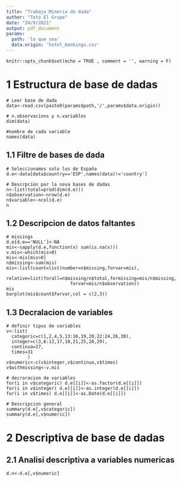 ```yaml
---
title: "Trabajo Mineria de dada"
author: "Toto El Grupo"
date: "24/9/2021"
output: pdf_document
params:
  path: 'lo que sea'
  data.origin: 'hotel_bookings.csv'
---
```


```{r setup, include=FALSE}
knitr::opts_chunk$set(echo = TRUE , comment = '', warning = F)
```

# 1 Estructura de base de dadas

```{r Data Read}
# Leer base de dada
data<-read.csv(paste0(params$path,'/',params$data.origin))

# n.observacions y n.variables
dim(data)

#nombre de cada variable
names(data)
```

## 1.1 Filtre de bases de dada

```{r Data Selection}
# Seleccionamos solo los de España
d.e<-data[data$country=='ESP',names(data)!='country']

# Descrpcion por la nova bases de dadas
n<-list(total=prod(dim(d.e)))
n$observation<-nrow(d.e)
n$variable<-ncol(d.e)
n
```

## 1.2 Descripcion de datos faltantes

```{r missing description}
# missings
d.e[d.e=='NULL']<-NA
mis<-sapply(d.e,function(x) sum(is.na(x)))
v.mis<-which(mis>0)
mis<-mis[mis>0]
n$missing<-sum(mis)
mis<-list(count=list(number=n$missing,forvar=mis),
          relative=list(forall=n$missing/n$total,formissing=mis/n$missing,
                        forvar=mis/n$observation))
mis
barplot(mis$count$forvar,col = c(2,3))
```

## 1.3 Decralacion de variables

```{r Data Decralation}
# definir tipus de variables
v<-list(
  categoric=c(1,2,4,5,13:16,19,20,22:24,26,30),
  integer=c(3,6:12,17,18,21,25,28,29),
  continua=27,
  times=31
        )
v$numeric<-c(v$integer,v$continua,v$times)
v$withmissing<-v.mis

# decraracion de variables
for(i in v$categoric) d.e[[i]]<-as.factor(d.e[[i]])
for(i in v$integer) d.e[[i]]<-as.integer(d.e[[i]])
for(i in v$times) d.e[[i]]<-as.Date(d.e[[i]])

# Descripcion general
summary(d.e[,v$categoric])
summary(d.e[,v$numeric])
```

# 2 Descriptiva de base de dadas

## 2.1 Analisi descriptiva a variables numericas

```{r}
d.n<-d.e[,v$numeric]
```
